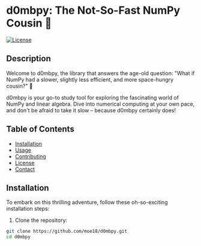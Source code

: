 # d0mbpy: The Not-So-Fast NumPy Cousin 🐢

[![License](https://img.shields.io/badge/license-MIT-blue.svg)](LICENSE)

## Description

Welcome to d0mbpy, the library that answers the age-old question: "What if NumPy had a slower, slightly less efficient, and more space-hungry cousin?" 🤔

d0mbpy is your go-to study tool for exploring the fascinating world of NumPy and linear algebra. Dive into numerical computing at your own pace, and don't be afraid to take it slow – because d0mbpy certainly does!

## Table of Contents

- [Installation](#installation)
- [Usage](#usage)
- [Contributing](#contributing)
- [License](#license)
- [Contact](#contact)

## Installation

To embark on this thrilling adventure, follow these oh-so-exciting installation steps:

1. Clone the repository:

```bash
git clone https://github.com/moe18/d0mbpy.git
cd d0mbpy
